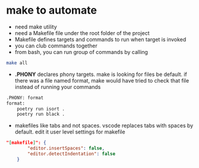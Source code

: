 # **make** to automate

- need make utility
- need a Makefile file under the root folder of the project
- Makefile defines targets and commands to run when target is invoked
- you can club commands together
- from bash, you can run group of commands by calling

```bash
make all
```

- **.PHONY** declares phony targets. make is looking for files be default. if there was a file named format, make would have tried to check that file instead of running your commands

```bash
.PHONY: format
format:
    poetry run isort .
    poetry run black .
```

- makefiles like tabs and not spaces. vscode replaces tabs with spaces by default. edit it user level settings for makefile

``` json
"[makefile]": {
        "editor.insertSpaces": false,
        "editor.detectIndentation": false
    }
```
